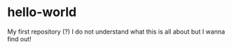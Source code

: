 # hello-world
My first repository (?)
I do not understand what this is all about but I wanna find out!
